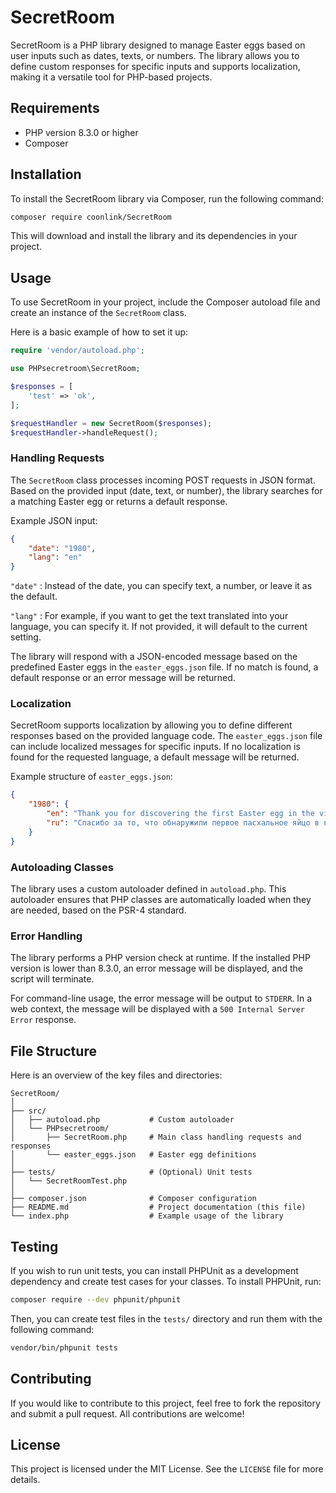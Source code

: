 # SecretRoom

SecretRoom is a PHP library designed to manage Easter eggs based on user inputs such as dates, texts, or numbers. The library allows you to define custom responses for specific inputs and supports localization, making it a versatile tool for PHP-based projects.

## Requirements

- PHP version 8.3.0 or higher
- Composer

## Installation

To install the SecretRoom library via Composer, run the following command:

```bash
composer require coonlink/SecretRoom
```

This will download and install the library and its dependencies in your project.

## Usage

To use SecretRoom in your project, include the Composer autoload file and create an instance of the `SecretRoom` class.

Here is a basic example of how to set it up:

```php
require 'vendor/autoload.php';

use PHPsecretroom\SecretRoom;

$responses = [
    'test' => 'ok',
];

$requestHandler = new SecretRoom($responses);
$requestHandler->handleRequest();
```

### Handling Requests

The `SecretRoom` class processes incoming POST requests in JSON format. Based on the provided input (date, text, or number), the library searches for a matching Easter egg or returns a default response.

Example JSON input:

```json
{
    "date": "1980",
    "lang": "en"
}
```
`"date"` : Instead of the date, you can specify text, a number, or leave it as the default.

`"lang"` : For example, if you want to get the text translated into your language, you can specify it. If not provided, it will default to the current setting.

The library will respond with a JSON-encoded message based on the predefined Easter eggs in the `easter_eggs.json` file. If no match is found, a default response or an error message will be returned.

### Localization

SecretRoom supports localization by allowing you to define different responses based on the provided language code. The `easter_eggs.json` file can include localized messages for specific inputs. If no localization is found for the requested language, a default message will be returned.

Example structure of `easter_eggs.json`:

```json
{
    "1980": {
        "en": "Thank you for discovering the first Easter egg in the video game 'Adventure'.",
        "ru": "Спасибо за то, что обнаружили первое пасхальное яйцо в видеоигре 'Adventure'."
    }
}
```

### Autoloading Classes

The library uses a custom autoloader defined in `autoload.php`. This autoloader ensures that PHP classes are automatically loaded when they are needed, based on the PSR-4 standard.

### Error Handling

The library performs a PHP version check at runtime. If the installed PHP version is lower than 8.3.0, an error message will be displayed, and the script will terminate.

For command-line usage, the error message will be output to `STDERR`. In a web context, the message will be displayed with a `500 Internal Server Error` response.

## File Structure

Here is an overview of the key files and directories:

```
SecretRoom/
│
├── src/
│   ├── autoload.php           # Custom autoloader
│   └── PHPsecretroom/
│       ├── SecretRoom.php     # Main class handling requests and responses
│       └── easter_eggs.json   # Easter egg definitions
│
├── tests/                     # (Optional) Unit tests
│   └── SecretRoomTest.php
│
├── composer.json              # Composer configuration
├── README.md                  # Project documentation (this file)
└── index.php                  # Example usage of the library
```

## Testing

If you wish to run unit tests, you can install PHPUnit as a development dependency and create test cases for your classes. To install PHPUnit, run:

```bash
composer require --dev phpunit/phpunit
```

Then, you can create test files in the `tests/` directory and run them with the following command:

```bash
vendor/bin/phpunit tests
```

## Contributing

If you would like to contribute to this project, feel free to fork the repository and submit a pull request. All contributions are welcome!

## License

This project is licensed under the MIT License. See the `LICENSE` file for more details.
